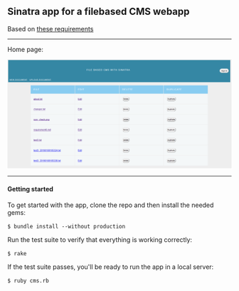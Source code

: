 ## Sinatra app for a filebased CMS webapp

Based on [these requirements](requirements.md)

***
Home page:

![homepage](/public/images/cms.png)

***


#### Getting started

To get started with the app, clone the repo and then install the needed gems:

```
$ bundle install --without production
```
Run the test suite to verify that everything is working correctly:

```
$ rake
```

If the test suite passes, you'll be ready to run the app in a local server:

```
$ ruby cms.rb
```
